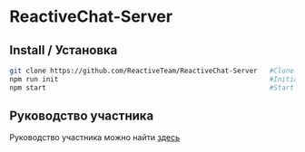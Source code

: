 # ReactiveChat-Server

## Install / Установка

```sh
git clone https://github.com/ReactiveTeam/ReactiveChat-Server   #Clone the repository
npm run init                                                    #Initialize git submodules and npm modules
npm start                                                       #Start the server
```

## Руководство участника

Руководство участника можно найти [здесь](https://github.com/ReactiveTeam/ReactiveChat/blob/master/CONTRIBUTING.md)